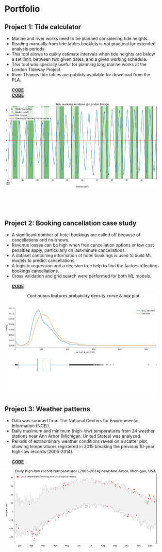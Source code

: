 # Portfolio

## Project 1: Tide calculator
* Marine and river works need to be planned considering tide heights.
* Reading manually from tide tables booklets is not practical for extended analysis periods.
* This tool allows to quikly estimate intervals when tide heights are below a set limit, between two given dates, and a given working schedule.
* This tool was specially useful for planning long marine works at the London Tideway Project.
* River Thames tide tables are publicly available for download from the PLA.<br /><br />
**[CODE](https://github.com/FranciscoGabrielMiranda/Tide_predictions/blob/main/Tide_predictions.ipynb)**<br />
**[CODE](https://nbviewer.org/gist/FranciscoGabrielMiranda/caabd43e1f2fd6ce4a84ea27c33be264#8)**


![](/images/tide_predictions_image.png)
<br />
<br />
<br />
<br />
<br />
## Project 2: Booking cancellation case study
* A significant number of hotel bookings are called off because of cancellations and no-shows.
* Revenue losses can be high when free cancellation options or low cost penalties apply, particularly on last-minute cancellations. 
* A dataset containing information of hotel bookings is used to build ML models to predict cancellations.
* A logistic regression and a decision tree help to find the factors affecting bookings cancellations.
* Cross validation and grid search were performed for both ML models.<br /><br />
**[CODE](https://github.com/FranciscoGabrielMiranda/Hotel_bookings_cancellations/blob/main/Booking%20Cancellation%20Case%20Study.ipynb)**


![](/images/booking_case_study_image.png)
## Project 3: Weather patterns
*  Data was sourced from The National Centers for Environmental Information (NCEI).
*  Daily maximum and minimum (high-low) temperatures from 24 weather stations near Ann Arbor (Michigan, United States) was analyzed.
*  Periods of extraordinary weather conditions reveal on a scatter plot, showing temperatures registered in 2015 breaking the previous 10-year high-low records (2005-2014).<br /><br />
**[CODE](https://github.com/FranciscoGabrielMiranda/Weather_patterns/blob/main/Weather%20Patterns.ipynb)**


![](/images/weather_patterns_image_1.png)
